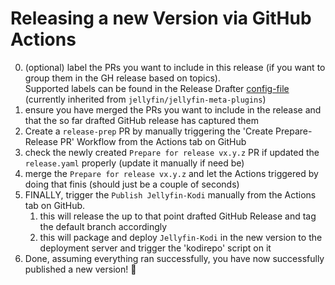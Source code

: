 # Releasing a new Version via GitHub Actions

0. (optional) label the PRs you want to include in this release (if you want to group them in the GH release based on topics). \
    Supported labels can be found in the Release Drafter [config-file](https://github.com/jellyfin/jellyfin-meta-plugins/blob/master/.github/release-drafter.yml) (currently inherited from `jellyfin/jellyfin-meta-plugins`)
1. ensure you have merged the PRs you want to include in the release and that the so far drafted GitHub release has captured them
2. Create a `release-prep` PR by manually triggering the 'Create Prepare-Release PR' Workflow from the Actions tab on GitHub
3. check the newly created `Prepare for release vx.y.z` PR if updated the `release.yaml` properly (update it manually if need be)
4. merge the `Prepare for release vx.y.z` and let the Actions triggered by doing that finis (should just be a couple of seconds)
5. FINALLY, trigger the `Publish Jellyfin-Kodi` manually from the Actions tab on GitHub.
    1. this will release the up to that point drafted GitHub Release and tag the default branch accordingly
    2. this will package and deploy `Jellyfin-Kodi` in the new version to the deployment server and trigger the 'kodirepo' script on it
6. Done, assuming everything ran successfully, you have now successfully published a new version! :tada:

